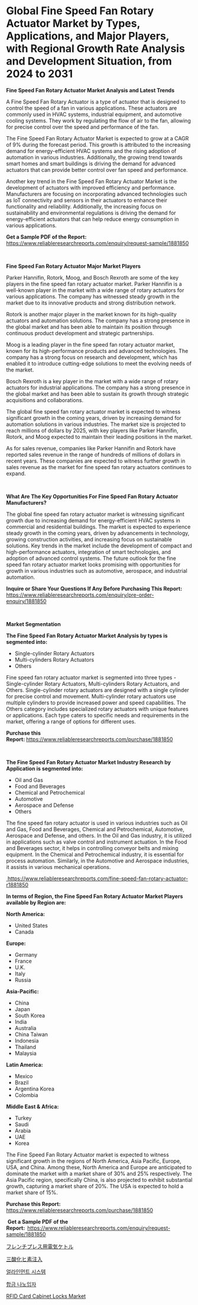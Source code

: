 <p><h1>Global Fine Speed Fan Rotary Actuator Market by Types, Applications, and Major Players, with Regional Growth Rate Analysis and Development Situation, from 2024 to 2031</h1></p><p><strong>Fine Speed Fan Rotary Actuator Market Analysis and Latest Trends</strong></p>
<p><p>A Fine Speed Fan Rotary Actuator is a type of actuator that is designed to control the speed of a fan in various applications. These actuators are commonly used in HVAC systems, industrial equipment, and automotive cooling systems. They work by regulating the flow of air to the fan, allowing for precise control over the speed and performance of the fan.</p><p>The Fine Speed Fan Rotary Actuator Market is expected to grow at a CAGR of 9% during the forecast period. This growth is attributed to the increasing demand for energy-efficient HVAC systems and the rising adoption of automation in various industries. Additionally, the growing trend towards smart homes and smart buildings is driving the demand for advanced actuators that can provide better control over fan speed and performance.</p><p>Another key trend in the Fine Speed Fan Rotary Actuator Market is the development of actuators with improved efficiency and performance. Manufacturers are focusing on incorporating advanced technologies such as IoT connectivity and sensors in their actuators to enhance their functionality and reliability. Additionally, the increasing focus on sustainability and environmental regulations is driving the demand for energy-efficient actuators that can help reduce energy consumption in various applications.</p></p>
<p><strong>Get a Sample PDF of the Report:&nbsp;</strong> <a href="https://www.reliableresearchreports.com/enquiry/request-sample/1881850">https://www.reliableresearchreports.com/enquiry/request-sample/1881850</a></p>
<p>&nbsp;</p>
<p><strong>Fine Speed Fan Rotary Actuator Major Market Players</strong></p>
<p><p>Parker Hannifin, Rotork, Moog, and Bosch Rexroth are some of the key players in the fine speed fan rotary actuator market. Parker Hannifin is a well-known player in the market with a wide range of rotary actuators for various applications. The company has witnessed steady growth in the market due to its innovative products and strong distribution network.</p><p>Rotork is another major player in the market known for its high-quality actuators and automation solutions. The company has a strong presence in the global market and has been able to maintain its position through continuous product development and strategic partnerships.</p><p>Moog is a leading player in the fine speed fan rotary actuator market, known for its high-performance products and advanced technologies. The company has a strong focus on research and development, which has enabled it to introduce cutting-edge solutions to meet the evolving needs of the market.</p><p>Bosch Rexroth is a key player in the market with a wide range of rotary actuators for industrial applications. The company has a strong presence in the global market and has been able to sustain its growth through strategic acquisitions and collaborations.</p><p>The global fine speed fan rotary actuator market is expected to witness significant growth in the coming years, driven by increasing demand for automation solutions in various industries. The market size is projected to reach millions of dollars by 2025, with key players like Parker Hannifin, Rotork, and Moog expected to maintain their leading positions in the market.</p><p>As for sales revenue, companies like Parker Hannifin and Rotork have reported sales revenue in the range of hundreds of millions of dollars in recent years. These companies are expected to witness further growth in sales revenue as the market for fine speed fan rotary actuators continues to expand.</p></p>
<p>&nbsp;</p>
<p><strong>What Are The Key Opportunities For Fine Speed Fan Rotary Actuator Manufacturers?</strong></p>
<p><p>The global fine speed fan rotary actuator market is witnessing significant growth due to increasing demand for energy-efficient HVAC systems in commercial and residential buildings. The market is expected to experience steady growth in the coming years, driven by advancements in technology, growing construction activities, and increasing focus on sustainable solutions. Key trends in the market include the development of compact and high-performance actuators, integration of smart technologies, and adoption of advanced control systems. The future outlook for the fine speed fan rotary actuator market looks promising with opportunities for growth in various industries such as automotive, aerospace, and industrial automation.</p></p>
<p><strong>Inquire or Share Your Questions If Any Before Purchasing This Report:</strong> <a href="https://www.reliableresearchreports.com/enquiry/pre-order-enquiry/1881850">https://www.reliableresearchreports.com/enquiry/pre-order-enquiry/1881850</a></p>
<p>&nbsp;</p>
<p><strong>Market Segmentation</strong></p>
<p><strong>The Fine Speed Fan Rotary Actuator Market Analysis by types is segmented into:</strong></p>
<p><ul><li>Single-cylinder Rotary Actuators</li><li>Multi-cylinders Rotary Actuators</li><li>Others</li></ul></p>
<p><p>Fine speed fan rotary actuator market is segmented into three types - Single-cylinder Rotary Actuators, Multi-cylinders Rotary Actuators, and Others. Single-cylinder rotary actuators are designed with a single cylinder for precise control and movement. Multi-cylinder rotary actuators use multiple cylinders to provide increased power and speed capabilities. The Others category includes specialized rotary actuators with unique features or applications. Each type caters to specific needs and requirements in the market, offering a range of options for different uses.</p></p>
<p><strong>Purchase this Report:&nbsp;</strong><a href="https://www.reliableresearchreports.com/purchase/1881850">https://www.reliableresearchreports.com/purchase/1881850</a></p>
<p>&nbsp;</p>
<p><strong>The Fine Speed Fan Rotary Actuator Market Industry Research by Application is segmented into:</strong></p>
<p><ul><li>Oil and Gas</li><li>Food and Beverages</li><li>Chemical and Petrochemical</li><li>Automotive</li><li>Aerospace and Defense</li><li>Others</li></ul></p>
<p><p>The fine speed fan rotary actuator is used in various industries such as Oil and Gas, Food and Beverages, Chemical and Petrochemical, Automotive, Aerospace and Defense, and others. In the Oil and Gas industry, it is utilized in applications such as valve control and instrument actuation. In the Food and Beverages sector, it helps in controlling conveyor belts and mixing equipment. In the Chemical and Petrochemical industry, it is essential for process automation. Similarly, in the Automotive and Aerospace industries, it assists in various mechanical operations.</p></p>
<p><a href="https://www.reliableresearchreports.com/fine-speed-fan-rotary-actuator-r1881850">&nbsp;https://www.reliableresearchreports.com/fine-speed-fan-rotary-actuator-r1881850</a></p>
<p><strong>In terms of Region, the Fine Speed Fan Rotary Actuator Market Players available by Region are:</strong></p>
<p>
    <p> <strong> North America: </strong>
        <ul>
            <li>United States</li>
            <li>Canada</li>
        </ul>
        </p> 
    <p> <strong> Europe: </strong>
        <ul>
            <li>Germany</li>
            <li>France</li>
            <li>U.K.</li>
            <li>Italy</li>
            <li>Russia</li>
        </ul>
        </p> 
    <p> <strong> Asia-Pacific: </strong>
        <ul>
            <li>China</li>
            <li>Japan</li>
            <li>South Korea</li>
            <li>India</li>
            <li>Australia</li>
            <li>China Taiwan</li>
            <li>Indonesia</li>
            <li>Thailand</li>
            <li>Malaysia</li>
        </ul>
        </p> 
    <p> <strong> Latin America: </strong>
        <ul>
            <li>Mexico</li>
            <li>Brazil</li>
            <li>Argentina Korea</li>
            <li>Colombia</li>
        </ul>
        </p> 
    <p> <strong> Middle East & Africa: </strong>
        <ul>
            <li>Turkey</li>
            <li>Saudi</li>
            <li>Arabia</li>
            <li>UAE</li>
            <li>Korea</li>
        </ul>
    </p>
    </p>
<p><p>The Fine Speed Fan Rotary Actuator market is expected to witness significant growth in the regions of North America, Asia Pacific, Europe, USA, and China. Among these, North America and Europe are anticipated to dominate the market with a market share of 30% and 25% respectively. The Asia Pacific region, specifically China, is also projected to exhibit substantial growth, capturing a market share of 20%. The USA is expected to hold a market share of 15%.</p></p>
<p><strong>Purchase this Report: </strong><a href="https://www.reliableresearchreports.com/purchase/1881850">https://www.reliableresearchreports.com/purchase/1881850</a></p>
<p>&nbsp;<strong>Get a Sample PDF of the Report:&nbsp;&nbsp;</strong><a href="https://www.reliableresearchreports.com/enquiry/request-sample/1881850">https://www.reliableresearchreports.com/enquiry/request-sample/1881850</a></p>
<p><strong></strong></p>
<p><p><a href="https://medium.com/@amarart56456/%E9%9B%BB%E6%B0%97%E3%82%B1%E3%83%88%E3%83%AB%E3%83%95%E3%83%AC%E3%83%B3%E3%83%81%E3%83%97%E3%83%AC%E3%82%B9%E5%B8%82%E5%A0%B4%E3%83%AC%E3%83%9D%E3%83%BC%E3%83%88%E3%81%AF-%E3%81%93%E3%81%AE%E5%B8%82%E5%A0%B4%E3%81%AE%E6%9C%80%E6%96%B0%E3%83%88%E3%83%AC%E3%83%B3%E3%83%89%E3%81%A8%E6%88%90%E9%95%B7%E6%A9%9F%E4%BC%9A%E3%82%92%E6%98%8E%E3%82%89%E3%81%8B%E3%81%AB%E3%81%97%E3%81%BE%E3%81%99-f059dd47ec09">フレンチプレス用電気ケトル</a></p><p><a href="https://github.com/vtbvgl20191192/Market-Research-Report-List-1/blob/main/636055344278.md">三酸化ヒ素注入</a></p><p><a href="https://medium.com/@guyeichert86/%EB%94%94%EC%BD%94%EB%94%A9-%EC%A0%95%EB%A0%AC-%EC%8B%9C%EC%8A%A4%ED%85%9C-%EC%8B%9C%EC%9E%A5-%EB%A9%94%ED%8A%B8%EB%A6%AD%EC%8A%A4-%EC%8B%9C%EC%9E%A5-%EC%A0%90%EC%9C%A0%EC%9C%A8-%ED%8A%B8%EB%A0%8C%EB%93%9C-%EB%B0%8F-%EC%84%B1%EC%9E%A5-%ED%8C%A8%ED%84%B4-3967bfc929a1">얼라인먼트 시스템</a></p><p><a href="https://medium.com/@ukaszduda1/%ED%95%A9%EA%B8%88-%EB%82%98%EB%85%B8%EC%9E%85%EC%9E%90-%EC%8B%9C%EC%9E%A5-%EB%B3%B4%EA%B3%A0%EC%84%9C%EB%8A%94-%EC%9D%B4-%EC%8B%9C%EC%9E%A5%EC%9D%98-%EC%B5%9C%EC%8B%A0-%ED%8A%B8%EB%A0%8C%EB%93%9C%EC%99%80-%EC%84%B1%EC%9E%A5-%EA%B8%B0%ED%9A%8C%EB%A5%BC-%EB%B3%B4%EC%97%AC%EC%A4%8D%EB%8B%88%EB%8B%A4-2c6563f46a0f">합금 나노입자</a></p><p><a href="https://github.com/zjyglelu/Market-Research-Report-List-2/blob/main/rfid-card-cabinet-locks-market.md">RFID Card Cabinet Locks Market</a></p></p>